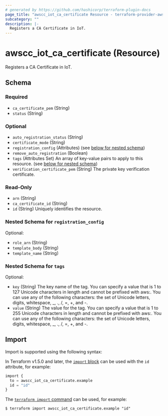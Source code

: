 ```yaml
---
# generated by https://github.com/hashicorp/terraform-plugin-docs
page_title: "awscc_iot_ca_certificate Resource - terraform-provider-awscc"
subcategory: ""
description: |-
  Registers a CA Certificate in IoT.
---
```


# awscc_iot_ca_certificate (Resource)

Registers a CA Certificate in IoT.



<!-- schema generated by tfplugindocs -->
## Schema

### Required

- `ca_certificate_pem` (String)
- `status` (String)

### Optional

- `auto_registration_status` (String)
- `certificate_mode` (String)
- `registration_config` (Attributes) (see [below for nested schema](#nestedatt--registration_config))
- `remove_auto_registration` (Boolean)
- `tags` (Attributes Set) An array of key-value pairs to apply to this resource. (see [below for nested schema](#nestedatt--tags))
- `verification_certificate_pem` (String) The private key verification certificate.

### Read-Only

- `arn` (String)
- `ca_certificate_id` (String)
- `id` (String) Uniquely identifies the resource.

<a id="nestedatt--registration_config"></a>
### Nested Schema for `registration_config`

Optional:

- `role_arn` (String)
- `template_body` (String)
- `template_name` (String)


<a id="nestedatt--tags"></a>
### Nested Schema for `tags`

Optional:

- `key` (String) The key name of the tag. You can specify a value that is 1 to 127 Unicode characters in length and cannot be prefixed with aws:. You can use any of the following characters: the set of Unicode letters, digits, whitespace, _, ., /, =, +, and -.
- `value` (String) The value for the tag. You can specify a value that is 1 to 255 Unicode characters in length and cannot be prefixed with aws:. You can use any of the following characters: the set of Unicode letters, digits, whitespace, _, ., /, =, +, and -.

## Import

Import is supported using the following syntax:

In Terraform v1.5.0 and later, the [`import` block](https://developer.hashicorp.com/terraform/language/import) can be used with the `id` attribute, for example:

```terraform
import {
  to = awscc_iot_ca_certificate.example
  id = "id"
}
```

The [`terraform import` command](https://developer.hashicorp.com/terraform/cli/commands/import) can be used, for example:

```shell
$ terraform import awscc_iot_ca_certificate.example "id"
```
